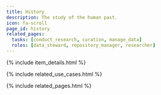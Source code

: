 ```yaml
---
title: History
description: The study of the human past.
icon: fa-scroll
page_id: history
related_pages: 
  tasks: [conduct_research, curation, manage_data]
  roles: [data_steward, repository_manager, researcher]
---
```

{% include item_details.html %}

{% include related_use_cases.html %}

{% include related_pages.html %}
